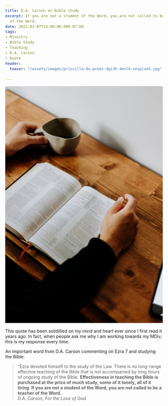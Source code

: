 ```yaml
---
title: D.A. Carson on Bible study
excerpt: If you are not a student of the Word, you are not called to be a teacher
  of the Word.
date: 2021-01-07T14:00:00.000-07:00
tags:
- Ministry
- Bible Study
- Teaching
- D.A. Carson
- Quote
header:
  teaser: "/assets/images/priscilla-du-preez-4gi3h-4evlk-unsplash.jpg"

---
```

![](/assets/images/priscilla-du-preez-4gi3h-4evlk-unsplash.jpg)

This quote has been solidified on my mind and heart ever since I first read it years ago. In fact, when people ask me why I am working towards my MDiv, this is my response every time.

An important word from D.A. Carson commenting on Ezra 7 and studying the Bible:

> “Ezra devoted himself to the study of the Law. There is no long-range effective teaching of the Bible that is not accompanied by long hours of ongoing study of the Bible. **Effectiveness in teaching the Bible is purchased at the price of much study, some of it lonely, all of it tiring. If you are not a student of the Word, you are not called to be a teacher of the Word.**  
> <cite>D.A. Carson, For the Love of God</cite>